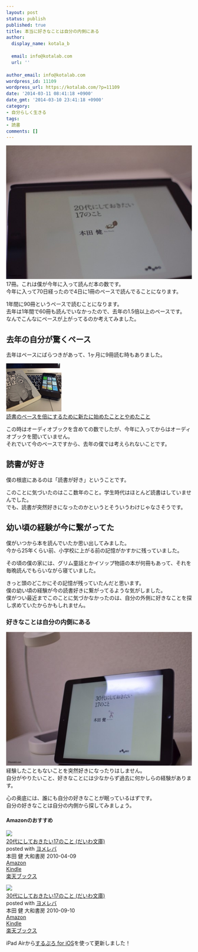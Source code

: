 ```yaml
---
layout: post
status: publish
published: true
title: 本当に好きなことは自分の内側にある
author:
  display_name: kotala_b

  email: info@kotalab.com
  url: ''

author_email: info@kotalab.com
wordpress_id: 11109
wordpress_url: https://kotalab.com/?p=11109
date: '2014-03-11 08:41:18 +0900'
date_gmt: '2014-03-10 23:41:18 +0900'
category:
- 自分らしく生きる
tags:
- 読書
comments: []
---
```

<p><img src="/wp-content/uploads/books-20dai-to-do-17-things_140129-546x361.jpg" alt="books-20dai-to-do-17-things_140129" width="546" height="361" class="alignnone size-large wp-image-10698" /><br />
17冊。これは僕が今年に入って読んだ本の数です。<br />
今年に入って70日経ったので4日に1冊のペースで読んでることになります。</p>
<p>1年間に90冊というペースで読むことになります。<br />
去年は1年間で60冊も読んでいなかったので、去年の1.5倍以上のペースです。<br />
なんでこんなにペースが上がってるのか考えてみました。<br />
</p>
<!--more-->
<h2>去年の自分が驚くペース</h2>
<p>去年はペースにばらつきがあって、1ヶ月に9冊読む時もありました。</p>
<div class="shht">
<div class="shhtimg"><a href="/readingpace"><img src="/wp-content/uploads/readingpace_130902_01-546x407.jpg" alt="" width="150" height="130" /></a></div>
<div class="shhttext"><a href="/readingpace">読書のペースを倍にするために新たに始めたこととやめたこと</a><a href="https://b.hatena.ne.jp/entry/https://kotalab.com/readingpace" target="_blank"><img border="0" src="https://b.hatena.ne.jp/entry/image/https://kotalab.com/readingpace" alt="" /></a></div>
</div>
<p>この時はオーディオブックを含めての数でしたが、今年に入ってからはオーディオブックを聞いていません。<br />
それでいて今のペースですから、去年の僕では考えられないことです。</p>
<h2>読書が好き</h2>
<p>僕の根底にあるのは「読書が好き」ということです。</p>
<p>このことに気づいたのはここ数年のこと。学生時代はほとんど読書はしていませんでした。<br />
でも、読書が突然好きになったのかというとそういうわけじゃなさそうです。</p>
<h2>幼い頃の経験が今に繋がってた</h2>
<p>僕がいつから本を読んでいたか思い出してみました。<br />
今から25年くらい前、小学校に上がる前の記憶がかすかに残っていました。</p>
<p>その頃の僕の家には、グリム童話とかイソップ物語の本が何冊もあって、それを毎晩読んでもらいながら寝ていました。</p>
<p>きっと頭のどこかにその記憶が残っていたんだと思います。<br />
僕の幼い頃の経験が今の読書好きに繋がってるような気がしました。<br />
僕がつい最近までこのことに気づかなかったのは、自分の外側に好きなことを探し求めていたからかもしれません。</p>
<h3>好きなことは自分の内側にある</h3>
<p><img src="/wp-content/uploads/books-30dai-to-do-17-things_140201-546x361.jpg" alt="books-30dai-to-do-17-things_140201" width="546" height="361" class="alignnone size-large wp-image-10727" /><br />
経験したこともないことを突然好きになったりはしません。<br />
自分がやりたいこと、好きなことには少なからず過去に何かしらの経験があります。</p>
<p>心の奥底には、誰にも自分の好きなことが眠っているはずです。<br />
自分の好きなことは自分の内側から探してみましょう。</p>
<h4 class="aam">Amazonのおすすめ</h4>
<div class="booklink-box">
<div class="booklink-image"><a href="https://www.amazon.co.jp/exec/obidos/asin/4479302832/same-22/" rel="nofollow" target="_blank"><img src="https://images-fe.ssl-images-amazon.com/images/I/519t0SfjIUL._SL160_.jpg" style="border: none;" /></a></div>
<div class="booklink-info">
<div class="booklink-name"><a href="https://www.amazon.co.jp/exec/obidos/asin/4479302832/same-22/" rel="nofollow" target="_blank">20代にしておきたい17のこと (だいわ文庫)</a>
<div class="booklink-powered-date">posted with <a href="https://yomereba.com" rel="nofollow" target="_blank">ヨメレバ</a></div>
</div>
<div class="booklink-detail">本田 健 大和書房 2010-04-09    </div>
<div class="booklink-link2">
<div class="shoplinkamazon"><a href="https://www.amazon.co.jp/exec/obidos/asin/4479302832/same-22/" rel="nofollow" target="_blank" title="アマゾン" >Amazon</a></div>
<div class="shoplinkkindle"><a href="https://www.amazon.co.jp/exec/obidos/ASIN/B00EXODB64/same-22/" rel="nofollow" target="_blank" >Kindle</a></div>
<div class="shoplinkrakuten"><a href="http://c.af.moshimo.com/af/c/click?a_id=374941&p_id=56&pc_id=56&pl_id=637&s_v=b5Rz2P0601xu&url=http%3A%2F%2Fbooks.rakuten.co.jp%2Frb%2F6444212%2F" rel="nofollow" target="_blank" title="楽天ブックス" >楽天ブックス</a></div>
</p></div>
</div>
<div class="booklink-footer"></div>
</div>
<div class="booklink-box">
<div class="booklink-image"><a href="https://www.amazon.co.jp/exec/obidos/asin/4479303014/same-22/" rel="nofollow" target="_blank"><img src="https://images-fe.ssl-images-amazon.com/images/I/311-sFvrrbL._SL160_.jpg" style="border: none;" /></a></div>
<div class="booklink-info">
<div class="booklink-name"><a href="https://www.amazon.co.jp/exec/obidos/asin/4479303014/same-22/" rel="nofollow" target="_blank">30代にしておきたい17のこと (だいわ文庫)</a>
<div class="booklink-powered-date">posted with <a href="https://yomereba.com" rel="nofollow" target="_blank">ヨメレバ</a></div>
</div>
<div class="booklink-detail">本田 健 大和書房 2010-09-10    </div>
<div class="booklink-link2">
<div class="shoplinkamazon"><a href="https://www.amazon.co.jp/exec/obidos/asin/4479303014/same-22/" rel="nofollow" target="_blank" title="アマゾン" >Amazon</a></div>
<div class="shoplinkkindle"><a href="https://www.amazon.co.jp/exec/obidos/ASIN/B00EXODB6E/same-22/" rel="nofollow" target="_blank" >Kindle</a></div>
<div class="shoplinkrakuten"><a href="http://c.af.moshimo.com/af/c/click?a_id=374941&p_id=56&pc_id=56&pl_id=637&s_v=b5Rz2P0601xu&url=http%3A%2F%2Fbooks.rakuten.co.jp%2Frb%2F6719382%2F" rel="nofollow" target="_blank" title="楽天ブックス" >楽天ブックス</a></div>
</p></div>
</div>
<div class="booklink-footer"></div>
</div>
<p>iPad Airから<a href="https://itunes.apple.com/jp/app/surupuro-for-ios-buroguedita/id436676299?mt=8&uo=4&at=10l4yU" rel="nofollow" target="_blank">するぷろ for iOS</a>を使って更新しました！</p>
